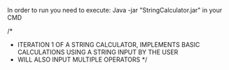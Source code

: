 In order to run you need to execute:
Java -jar "StringCalculator.jar" in your CMD

/*
 * ITERATION 1 OF A STRING CALCULATOR, IMPLEMENTS BASIC CALCULATIONS USING A STRING INPUT BY THE USER
 * WILL ALSO INPUT MULTIPLE OPERATORS 
 */

